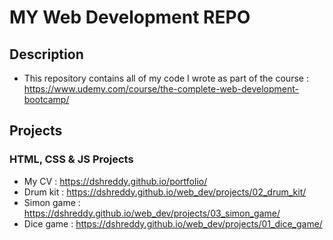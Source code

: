 # MY Web Development REPO

## Description

- This repository contains all of my code I wrote as part of the course : https://www.udemy.com/course/the-complete-web-development-bootcamp/

## Projects

### HTML, CSS & JS Projects

- My CV : https://dshreddy.github.io/portfolio/
- Drum kit : https://dshreddy.github.io/web_dev/projects/02_drum_kit/
- Simon game : https://dshreddy.github.io/web_dev/projects/03_simon_game/
- Dice game : https://dshreddy.github.io/web_dev/projects/01_dice_game/
